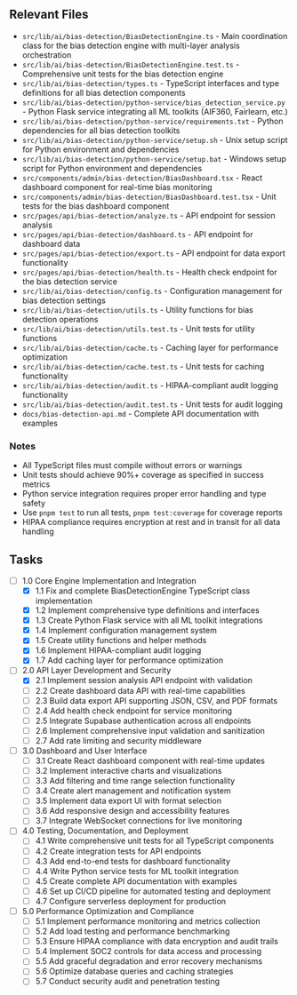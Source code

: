 ## Relevant Files

- `src/lib/ai/bias-detection/BiasDetectionEngine.ts` - Main coordination class for the bias detection engine with multi-layer analysis orchestration
- `src/lib/ai/bias-detection/BiasDetectionEngine.test.ts` - Comprehensive unit tests for the bias detection engine
- `src/lib/ai/bias-detection/types.ts` - TypeScript interfaces and type definitions for all bias detection components
- `src/lib/ai/bias-detection/python-service/bias_detection_service.py` - Python Flask service integrating all ML toolkits (AIF360, Fairlearn, etc.)
- `src/lib/ai/bias-detection/python-service/requirements.txt` - Python dependencies for all bias detection toolkits
- `src/lib/ai/bias-detection/python-service/setup.sh` - Unix setup script for Python environment and dependencies
- `src/lib/ai/bias-detection/python-service/setup.bat` - Windows setup script for Python environment and dependencies
- `src/components/admin/bias-detection/BiasDashboard.tsx` - React dashboard component for real-time bias monitoring
- `src/components/admin/bias-detection/BiasDashboard.test.tsx` - Unit tests for the bias dashboard component
- `src/pages/api/bias-detection/analyze.ts` - API endpoint for session analysis
- `src/pages/api/bias-detection/dashboard.ts` - API endpoint for dashboard data
- `src/pages/api/bias-detection/export.ts` - API endpoint for data export functionality
- `src/pages/api/bias-detection/health.ts` - Health check endpoint for the bias detection service
- `src/lib/ai/bias-detection/config.ts` - Configuration management for bias detection settings
- `src/lib/ai/bias-detection/utils.ts` - Utility functions for bias detection operations
- `src/lib/ai/bias-detection/utils.test.ts` - Unit tests for utility functions
- `src/lib/ai/bias-detection/cache.ts` - Caching layer for performance optimization
- `src/lib/ai/bias-detection/cache.test.ts` - Unit tests for caching functionality
- `src/lib/ai/bias-detection/audit.ts` - HIPAA-compliant audit logging functionality
- `src/lib/ai/bias-detection/audit.test.ts` - Unit tests for audit logging
- `docs/bias-detection-api.md` - Complete API documentation with examples

### Notes

- All TypeScript files must compile without errors or warnings
- Unit tests should achieve 90%+ coverage as specified in success metrics
- Python service integration requires proper error handling and type safety
- Use `pnpm test` to run all tests, `pnpm test:coverage` for coverage reports
- HIPAA compliance requires encryption at rest and in transit for all data handling

## Tasks

- [ ] 1.0 Core Engine Implementation and Integration
  - [x] 1.1 Fix and complete BiasDetectionEngine TypeScript class implementation
  - [x] 1.2 Implement comprehensive type definitions and interfaces
  - [x] 1.3 Create Python Flask service with all ML toolkit integrations
  - [x] 1.4 Implement configuration management system
  - [x] 1.5 Create utility functions and helper methods
  - [x] 1.6 Implement HIPAA-compliant audit logging
  - [x] 1.7 Add caching layer for performance optimization

- [ ] 2.0 API Layer Development and Security
  - [x] 2.1 Implement session analysis API endpoint with validation
  - [ ] 2.2 Create dashboard data API with real-time capabilities
  - [ ] 2.3 Build data export API supporting JSON, CSV, and PDF formats
  - [ ] 2.4 Add health check endpoint for service monitoring
  - [ ] 2.5 Integrate Supabase authentication across all endpoints
  - [ ] 2.6 Implement comprehensive input validation and sanitization
  - [ ] 2.7 Add rate limiting and security middleware

- [ ] 3.0 Dashboard and User Interface
  - [ ] 3.1 Create React dashboard component with real-time updates
  - [ ] 3.2 Implement interactive charts and visualizations
  - [ ] 3.3 Add filtering and time range selection functionality
  - [ ] 3.4 Create alert management and notification system
  - [ ] 3.5 Implement data export UI with format selection
  - [ ] 3.6 Add responsive design and accessibility features
  - [ ] 3.7 Integrate WebSocket connections for live monitoring

- [ ] 4.0 Testing, Documentation, and Deployment
  - [ ] 4.1 Write comprehensive unit tests for all TypeScript components
  - [ ] 4.2 Create integration tests for API endpoints
  - [ ] 4.3 Add end-to-end tests for dashboard functionality
  - [ ] 4.4 Write Python service tests for ML toolkit integration
  - [ ] 4.5 Create complete API documentation with examples
  - [ ] 4.6 Set up CI/CD pipeline for automated testing and deployment
  - [ ] 4.7 Configure serverless deployment for production

- [ ] 5.0 Performance Optimization and Compliance
  - [ ] 5.1 Implement performance monitoring and metrics collection
  - [ ] 5.2 Add load testing and performance benchmarking
  - [ ] 5.3 Ensure HIPAA compliance with data encryption and audit trails
  - [ ] 5.4 Implement SOC2 controls for data access and processing
  - [ ] 5.5 Add graceful degradation and error recovery mechanisms
  - [ ] 5.6 Optimize database queries and caching strategies
  - [ ] 5.7 Conduct security audit and penetration testing 